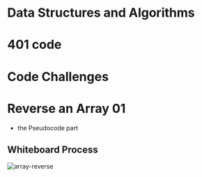 # Data Structures and Algorithms

# 401 code

# Code Challenges

# Reverse an Array 01

<!-- Description of the challenge -->

- the Pseudocode part

## Whiteboard Process

<!-- Embedded whiteboard image -->

![array-reverse](/img/array-reverse.PNG)
